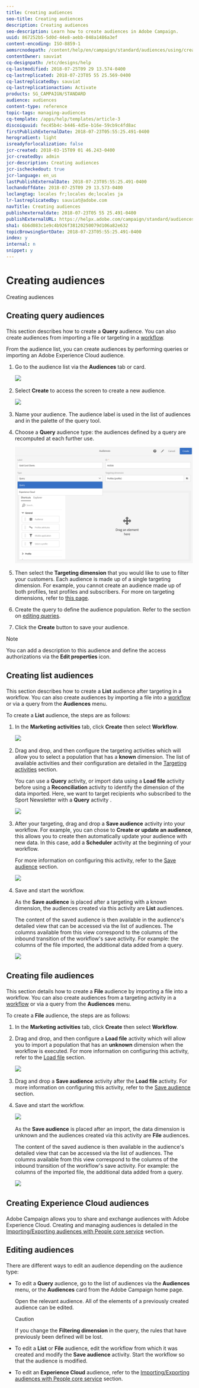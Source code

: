 ```yaml
---
title: Creating audiences
seo-title: Creating audiences
description: Creating audiences
seo-description: Learn how to create audiences in Adobe Campaign.
uuid: 867252b5-5d0d-44e8-aebb-048a1486a3ef
content-encoding: ISO-8859-1
aemsrcnodepath: /content/help/en/campaign/standard/audiences/using/creating-audiences
contentOwner: sauviat
cq-designpath: /etc/designs/help
cq-lastmodified: 2018-07-25T09 29 13.574-0400
cq-lastreplicated: 2018-07-23T05 55 25.569-0400
cq-lastreplicatedby: sauviat
cq-lastreplicationaction: Activate
products: SG_CAMPAIGN/STANDARD
audience: audiences
content-type: reference
topic-tags: managing-audiences
cq-template: /apps/help/templates/article-3
discoiquuid: fec45b4c-b446-4d5e-b16e-59cb9c4fd8ac
firstPublishExternalDate: 2018-07-23T05:55:25.491-0400
herogradient: light
isreadyforlocalization: false
jcr-created: 2018-03-15T09 01 46.243-0400
jcr-createdby: admin
jcr-description: Creating audiences
jcr-ischeckedout: true
jcr-language: en_us
lastPublishExternalDate: 2018-07-23T05:55:25.491-0400
lochandoffdate: 2018-07-25T09 29 13.573-0400
loclangtag: locales fr;locales de;locales ja
lr-lastreplicatedby: sauviat@adobe.com
navTitle: Creating audiences
publishexternaldate: 2018-07-23T05 55 25.491-0400
publishExternalURL: https://helpx.adobe.com/campaign/standard/audiences/using/creating-audiences.html
sha1: 6b6d083c1e9c4b926f38120250079d106a82e632
topicBrowsingSortDate: 2018-07-23T05:55:25.491-0400
index: y
internal: n
snippet: y
---
```


# Creating audiences

Creating audiences

## <p>Creating query audiences</p>

This section describes how to create a **Query** audience. You can also create audiences from importing a file or targeting in a [workflow](../../automating/using/discovering-workflows.md).

From the audience list, you can create audiences by performing queries or importing an Adobe Experience Cloud audience.

1. Go to the audience list via the **Audiences** tab or card.

   ![](assets/audiences_query_1.png)

1. Select **Create** to access the screen to create a new audience.

   ![](assets/audiences_query.png)

1. Name your audience. The audience label is used in the list of audiences and in the palette of the query tool.
1. Choose a **Query** audience type: the audiences defined by a query are recomputed at each further use.

   ![](assets/audience_type_selection.png)

1. Then select the **Targeting dimension** that you would like to use to filter your customers. Each audience is made up of a single targeting dimension. For example, you cannot create an audience made up of both profiles, test profiles and subscribers. For more on targeting dimensions, refer to [this page](../../automating/using/query.md#targeting-dimensions-and-resources). 
1. Create the query to define the audience population. Refer to the section on [editing queries](../../automating/using/editing-queries.md).
1. Click the **Create** button to save your audience.

>[!NOTE]
>
>You can add a description to this audience and define the access authorizations via the **Edit properties** icon.

## <p>Creating list audiences</p>

This section describes how to create a **List** audience after targeting in a workflow. You can also create audiences by importing a file into a [workflow](../../automating/using/discovering-workflows.md) or via a query from the **Audiences** menu.

To create a **List** audience, the steps are as follows:

1. In the **Marketing activities** tab, click **Create** then select **Workflow**.

   ![](assets/audiences_list_1.png)

1. Drag and drop, and then configure the targeting activities which will allow you to select a population that has a **known** dimension. The list of available activities and their configuration are detailed in the [Targeting activities](../../automating/using/about-targeting-activities.md) section.

   You can use a **Query** activity, or import data using a **Load file** activity before using a **Reconciliation** activity to identify the dimension of the data imported. Here, we want to target recipients who subscribed to the Sport Newsletter with a **Query** activity .

   ![](assets/audiences_list_2.png)

1. After your targeting, drag and drop a **Save audience** activity into your workflow. For example, you can chose to **Create or update an audience**, this allows you to create then automatically update your audience with new data. In this case, add a **Scheduler** activity at the beginning of your workflow.

   For more information on configuring this activity, refer to the [Save audience](../../automating/using/save-audience.md) section.

   ![](assets/audiences_list_3.png)

1. Save and start the workflow.

   As the **Save audience** is placed after a targeting with a known dimension, the audiences created via this activity are **List** audiences.

   The content of the saved audience is then available in the audience's detailed view that can be accessed via the list of audiences. The columns available from this view correspond to the columns of the inbound transition of the workflow's save activity. For example: the columns of the file imported, the additional data added from a query.

   ![](assets/audiences_list_4.png)

## <p>Creating file audiences</p>

This section details how to create a **File** audience by importing a file into a workflow. You can also create audiences from a targeting activity in a [workflow](../../automating/using/discovering-workflows.md) or via a query from the **Audiences** menu.

To create a **File** audience, the steps are as follows:

1. In the **Marketing activities** tab, click **Create** then select **Workflow**.
1. Drag and drop, and then configure a **Load file** activity which will allow you to import a population that has an **unknown** dimension when the workflow is executed. For more information on configuring this activity, refer to the [Load file](../../automating/using/load-file.md) section.

   ![](assets/audience_files_1.png)

1. Drag and drop a **Save audience** activity after the **Load file** activity. For more information on configuring this activity, refer to the [Save audience](../../automating/using/save-audience.md) section.
1. Save and start the workflow.

   ![](assets/audience_files_2.png)

   As the **Save audience** is placed after an import, the data dimension is unknown and the audiences created via this activity are **File** audiences.

   The content of the saved audience is then available in the audience's detailed view that can be accessed via the list of audiences. The columns available from this view correspond to the columns of the inbound transition of the workflow's save activity. For example: the columns of the imported file, the additional data added from a query.

   ![](assets/audience_files_3.png)

## <p>Creating Experience Cloud audiences</p>

Adobe Campaign allows you to share and exchange audiences with Adobe Experience Cloud. Creating and managing audiences is detailed in the [Importing/Exporting audiences with People core service](../../integrating/using/sharing-audiences-with-audience-manager-or-people-core-service.md) section.

## <p>Editing audiences</p>

There are different ways to edit an audience depending on the audience type:

* To edit a **Query** audience, go to the list of audiences via the **Audiences** menu, or the **Audiences** card from the Adobe Campaign home page.

  Open the relevant audience. All of the elements of a previously created audience can be edited.

  >[!CAUTION]
  >
  >If you change the **Filtering dimension** in the query, the rules that have previously been defined will be lost.

* To edit a **List** or **File** audience, edit the workflow from which it was created and modify the **Save audience** activity. Start the workflow so that the audience is modified.
* To edit an **Experience Cloud** audience, refer to the [Importing/Exporting audiences with People core service](../../integrating/using/sharing-audiences-with-audience-manager-or-people-core-service.md) section.

